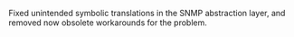Fixed unintended symbolic translations in the SNMP abstraction layer, and removed now obsolete workarounds for the problem.
